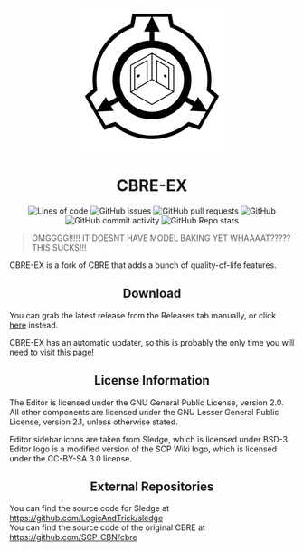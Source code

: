 <div align="center">
  <img width="256" height="256" src="cbre-ex.svg">
  <h1>CBRE-EX</h1>
  
  ![Lines of code](https://img.shields.io/tokei/lines/github/aestheticalz/cbre-ex?label=Lines%20Of%20Code&style=flat-square)
  ![GitHub issues](https://img.shields.io/github/issues/aestheticalz/cbre-ex?label=Issues&style=flat-square)
  ![GitHub pull requests](https://img.shields.io/github/issues-pr/aestheticalz/cbre-ex?label=Pull%20Requests&style=flat-square)
  ![GitHub](https://img.shields.io/github/license/aestheticalz/cbre-ex?label=License&style=flat-square)
  ![GitHub commit activity](https://img.shields.io/github/commit-activity/m/aestheticalz/cbre-ex?label=Commit%20Activity&style=flat-square)
  ![GitHub Repo stars](https://img.shields.io/github/stars/aestheticalz/cbre-ex?label=Stargazers&style=flat-square)
</div>

> OMGGGG!!!!! IT DOESNT HAVE MODEL BAKING YET WHAAAAT????? THIS SUCKS!!!

CBRE-EX is a fork of CBRE that adds a bunch of quality-of-life features.

<div align="center"><h2>Download</h2></div>

You can grab the latest release from the Releases tab manually, or click [here](https://github.com/AestheticalZ/cbre-ex/releases/) instead.

CBRE-EX has an automatic updater, so this is probably the only time you will need to visit this page!

<div align="center"><h2>License Information</h2></div>

The Editor is licensed under the GNU General Public License, version 2.0.  
All other components are licensed under the GNU Lesser General Public License, version 2.1, unless otherwise stated.

Editor sidebar icons are taken from Sledge, which is licensed under BSD-3.   
Editor logo is a modified version of the SCP Wiki logo, which is licensed under the CC-BY-SA 3.0 license.

<div align="center"><h2>External Repositories</h2></div>

You can find the source code for Sledge at https://github.com/LogicAndTrick/sledge  
You can find the source code of the original CBRE at https://github.com/SCP-CBN/cbre
